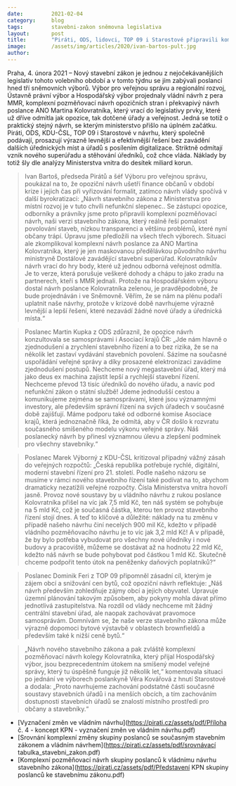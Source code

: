 ```yaml
---
date:         2021-02-04
category:     blog
tags:         stavebni-zakon sněmovna legislativa
layout:       post
title:        "Piráti, ODS, lidovci, TOP 09 i Starostové připravili komplexní novelu stavebního zákona – odmítají vládní návrhy na vznik dalších úřadů a byrokracie"
image:        /assets/img/articles/2020/ivan-bartos-pult.jpg
author:       
---
```



Praha, 4. února 2021 – Nový stavební zákon je jednou z nejočekávanějších legislativ tohoto volebního období a v tomto týdnu se jím zabývali poslanci hned tří sněmovních výborů. Výbor pro veřejnou správu a regionální rozvoj, Ústavně právní výbor a Hospodářský výbor projednaly vládní návrh z pera MMR, komplexní pozměňovací návrh opozičních stran i překvapivý návrh poslance ANO Martina Kolovratníka, který vrací do legislativy prvky, které už dříve odmítla jak opozice, tak dotčené úřady a veřejnost. Jedná se totiž o praktický stejný návrh, se kterým ministerstvo přišlo na úplném začátku. Piráti, ODS, KDU-ČSL, TOP 09 i Starostové v návrhu, který společně podávají, prosazují výrazně levnější a efektivnější řešení bez zavádění dalších úřednických míst a úřadů s posílením digitalizace. Striktně odmítají vznik nového superúřadu a stěhování úředníků, což chce vláda. Náklady by totiž šly dle analýzy Ministerstva vnitra do desítek miliard korun.
 
> Ivan Bartoš, předseda Pirátů a šéf Výboru pro veřejnou správu, poukázal na to, že opoziční návrh ušetří finance občanů v období krize i jejich čas při vyřizování formalit, zatímco návrh vlády spočívá v další byrokratizaci: „Návrh stavebního zákona z Ministerstva pro místní rozvoj je v tuto chvíli nefunkční slepenec.. Se zástupci opozice, odborníky a právníky jsme proto připravili komplexní pozměňovací návrh, naši verzi stavebního zákona, který reálně řeší pomalost povolování staveb, nízkou transparenci a většinu problémů, které nyní občany trápí. Úpravu jsme předložili na všech třech výborech. Situaci ale zkomplikoval komplexní návrh poslance za ANO Martina Kolovratníka, který je jen maskovanou předělávkou původního návrhu ministryně Dostálové zavádějící stavební superúřad. Kolovratníkův návrh vrací do hry body, které už jednou odborná veřejnost odmítla. Je to verze, která porušuje veškeré dohody a chápu to jako zradu na partnerech, kteří s MMR jednali. Protože na Hospodářském výboru dostal návrh poslance Kolovratníka zelenou, je pravděpodobné, že bude projednáván i ve Sněmovně. Věřím, že se nám na plénu podaří uplatnit naše návrhy, protože v krizové době navrhujeme výrazně levnější a lepší řešení, které nezavádí žádné nové úřady a úřednická místa.“
 
> Poslanec Martin Kupka z ODS zdůraznil, že opozice návrh konzultovala se samosprávami i Asociací krajů ČR: „Jde nám hlavně o zjednodušení a zrychlení stavebního řízení a to bez rizika, že se na několik let zastaví vydávání stavebních povolení. Sázíme na současné uspořádání veřejné správy a díky prosazené elektronizaci zavádíme zjednodušení postupů. Nechceme nový megastavební úřad, který má jako deus ex machina zajistit lepší a rychlejší stavební řízení. Nechceme převod 13 tisíc úředníků do nového úřadu, a navíc pod nefunkční zákon o státní službě! Jdeme jednodušší cestou a komunikujeme zejména se samosprávami, které jsou významnými investory, ale především správní řízení na svých úřadech v současné době zajišťují. Máme podporu také od odborné komise Asociace krajů, která jednoznačně říká, že odmítá, aby v ČR došlo k rozvratu současného smíšeného modelu výkonu veřejné správy. Náš poslanecký návrh by přinesl významnou úlevu a zlepšení podmínek pro všechny stavebníky.“
 
> Poslanec Marek Výborný z KDU-ČSL kritizoval případný vážný zásah do veřejných rozpočtů: „Česká republika potřebuje rychlé, digitální, moderní stavební řízení pro 21. století. Podle našeho názoru se musíme v rámci nového stavebního řízení také podívat na to, abychom dramaticky nezatížili veřejné rozpočty. Čísla Ministerstva vnitra hovoří jasně. Provoz nové soustavy by u vládního návrhu z rukou poslance Kolovratníka přišel na víc jak 7,5 mld Kč, ten náš systém se pohybuje na 5 mld Kč, což je současná částka, kterou ten provoz stavebního řízení stojí dnes. A teď to klíčové a důležité: náklady na tu změnu v případě našeho návrhu činí necelých 900 mil Kč, kdežto v případě vládního pozměňovacího návrhu je to víc jak 3,2 mld Kč! A v případě, že by bylo potřeba vybudovat pro všechny nové úředníky i nové budovy a pracoviště, můžeme se dostávat až na hodnotu 22 mld Kč, kdežto náš návrh se bude pohybovat pod částkou 1 mld Kč. Skutečně chceme podpořit tento útok na peněženky daňových poplatníků?“

> Poslanec Dominik Feri z TOP 09 připomněl zásadní cíl, kterým je zájem obcí a snižování cen bytů, což opoziční návrh reflektuje: „Náš návrh především zohledňuje zájmy obcí a jejich obyvatel. Upravuje územní plánování takovým způsobem, aby pokyny mohla dávat přímo jednotlivá zastupitelstva. Na rozdíl od vlády nechceme mít žádný centrální stavební úřad, ale naopak zachovávat pravomoce samosprávám. Domnívám se, že naše verze stavebního zákona může výrazně dopomoci bytové výstavbě v oblastech brownfieldů a především také k nižší ceně bytů.“

> „Návrh nového stavebního zákona a pak zvláště komplexní pozměňovací návrh kolegy Kolovratníka, který přijal Hospodářský výbor, jsou bezprecedentním útokem na smíšený model veřejné správy, který tu úspěšně funguje již několik let,“ komentovala situaci po jednání ve výborech poslankyně Věra Kovářová z hnutí Starostové a dodala: „Proto navrhujeme zachování podstatné části současné soustavy stavebních úřadů i na menších obcích, a tím zachováním dostupnosti stavebních úřadů se znalostí místního prostředí pro občany a stavebníky.“


* [Vyznačení změn ve vládním návrhu](https://pirati.cz/assets/pdf/Příloha č. 4 - koncept KPN - vyznačení změn ve vládním návrhu.pdf)
* [Srovnání komplexní změny skupiny poslanců se současným stavebním zákonem a vládním návrhem](https://pirati.cz/assets/pdf/srovnávací tabulka_stavebni_zakon.pdf)
* [Komplexní pozměňovací návrh skupiny poslanců k vládnímu návrhu stavebního zákona](https://pirati.cz/assets/pdf/Představení KPN skupiny poslanců ke stavebnímu zákonu.pdf)
